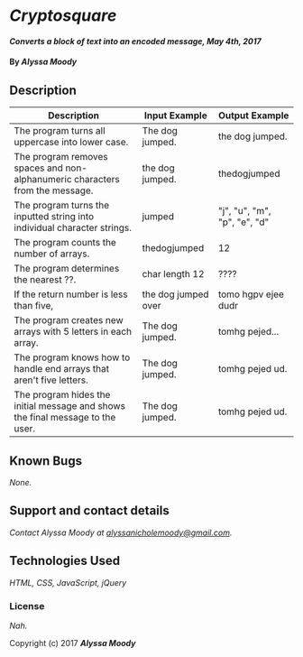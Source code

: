 
# _Cryptosquare_

#### _Converts a block of text into an encoded message, May 4th, 2017_

#### By _**Alyssa Moody**_

## Description

| Description  | Input Example | Output Example |
| ------------- | ------------- | ------------- |
| The program turns all uppercase into lower case.  | The dog jumped.  | the dog jumped.  |
| The program removes spaces and non-alphanumeric characters from the message.  | the dog jumped.  | thedogjumped  |
| The program turns the inputted string into individual character strings.  | jumped  | "j", "u", "m", "p", "e", "d"  |
| The program counts the number of arrays.  | thedogjumped  | 12   |
| The program determines the nearest ??.  | char length 12  | ???? |
| If the return number is less than five,   | the dog jumped over  | tomo hgpv ejee dudr  |
| The program creates new arrays with 5 letters in each array.  | The dog jumped.  | tomhg pejed...  |
| The program knows how to handle end arrays that aren't five letters.  | The dog jumped.  | tomhg pejed ud.  |
| The program hides the initial message and shows the final message to the user.  | The dog jumped.  | tomhg pejed ud.  |

 ## Known Bugs
_None._

 ## Support and contact details
_Contact Alyssa Moody at alyssanicholemoody@gmail.com._

 ## Technologies Used

 _HTML, CSS, JavaScript, jQuery_

 ### License

 *Nah.*

 Copyright (c) 2017 **_Alyssa Moody_**
